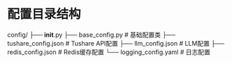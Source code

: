# 配置目录结构
config/
├── __init__.py
├── base_config.py          # 基础配置类
├── tushare_config.json     # Tushare API配置
├── llm_config.json         # LLM配置
├── redis_config.json       # Redis缓存配置
└── logging_config.yaml     # 日志配置 